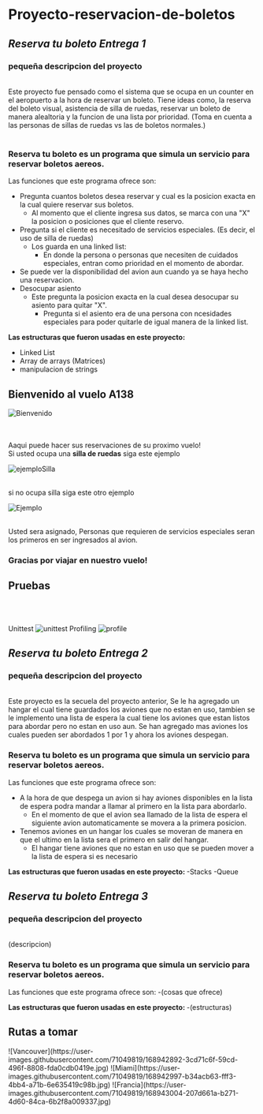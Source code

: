 # Proyecto-reservacion-de-boletos
## *Reserva tu boleto Entrega 1* 
<h3><b>pequeña descripcion del proyecto</b></h3><br>
Este proyecto fue pensado como el sistema que se ocupa en un counter en el aeropuerto a la hora de reservar un boleto. Tiene ideas como, la reserva del boleto visual, asistencia de silla de ruedas, reservar un boleto de manera alealtoria y la funcion de una lista por prioridad. (Toma en cuenta a las personas de sillas de ruedas vs las de boletos normales.)<br><br>
  
### Reserva tu boleto es un programa que simula un servicio para reservar boletos aereos. 
Las funciones que este programa ofrece son: 
  - Pregunta cuantos boletos desea reservar y cual es la posicion exacta en la cual quiere reservar sus boletos.
    - Al momento que el cliente ingresa sus datos, se marca con una "X" la posicion o posiciones que el cliente reservo.
  - Pregunta si el cliente es necesitado de servicios especiales. (Es decir, el uso de silla de ruedas)
    - Los guarda en una linked list:
      - En donde la persona o personas que necesiten de cuidados especiales, entran como prioridad en el momento de abordar.  
  - Se puede ver la disponibilidad del avion aun cuando ya se haya hecho una reservacion. 
  - Desocupar asiento
    - Este pregunta la posicion exacta en la cual desea desocupar su asiento para quitar "X".
      - Pregunta si el asiento era de una persona con ncesidades especiales para poder quitarle de igual manera de la linked list.


<b>Las estructuras que fueron usadas en este proyecto: </b>
  - Linked List
  - Array de arrays (Matrices)
  - manipulacion de strings

<h2> Bienvenido al vuelo A138 </h2>


![Bienvenido](https://user-images.githubusercontent.com/71049819/157096508-5e39e5b0-6e25-4747-9fe9-0196b38ad28c.png)

<br> <br>Aaqui puede hacer sus reservaciones de su proximo vuelo! <br> Si usted ocupa una **silla de ruedas** siga este ejemplo <br>

![ejemploSilla](https://user-images.githubusercontent.com/71049819/157097236-6049260f-c6fe-4340-83a9-f89779f23e84.png)

<br> si no ocupa silla siga este otro ejemplo <br>

![Ejemplo](https://user-images.githubusercontent.com/71049819/157097602-804efe1e-342b-4f2a-8753-57502e953921.png)

<br> Usted sera asignado, Personas que requieren de servicios especiales seran los primeros en ser ingresados al avion. <br>

<h3> Gracias por viajar en nuestro vuelo! </h3>


<h2>Pruebas</h2> <br><br>

Unittest
![unittest](https://user-images.githubusercontent.com/71049819/157134992-57f87859-6aab-4324-88c5-85bd2f614b96.png)
Profiling
![profile](https://user-images.githubusercontent.com/71049819/157135055-043be5dd-4c3b-4b98-b71f-ad32e3820188.png)

## *Reserva tu boleto Entrega 2* 
<h3><b>pequeña descripcion del proyecto</b></h3><br>
Este proyecto es la secuela del proyecto anterior, Se le ha agregado un hangar el cual tiene guardados los aviones que no estan en uso, tambien se le implemento una lista de espera la cual tiene los aviones que estan listos para abordar pero no estan en uso aun. Se han agregado mas aviones los cuales pueden ser abordados 1 por 1 y ahora los aviones despegan.

### Reserva tu boleto es un programa que simula un servicio para reservar boletos aereos. 
Las funciones que este programa ofrece son: 
  - A la hora de que despega un avion si hay aviones disponibles en la lista de espera podra mandar a llamar al primero en la lista para abordarlo.
    - En el momento de que el avion sea llamado de la lista de espera el siguiente avion automaticamente se movera a la primera posicion.
  - Tenemos aviones en un hangar los cuales se moveran de manera en que el ultimo en la lista sera el primero en salir del hangar.
    - El hangar tiene aviones que no estan en uso que se pueden mover a la lista de espera si es necesario  


<b>Las estructuras que fueron usadas en este proyecto: </b>
  -Stacks
  -Queue

## *Reserva tu boleto Entrega 3* 
<h3><b>pequeña descripcion del proyecto</b></h3><br>
(descripcion)

### Reserva tu boleto es un programa que simula un servicio para reservar boletos aereos. 
Las funciones que este programa ofrece son: 
  -(cosas que ofrece)


<b>Las estructuras que fueron usadas en este proyecto: </b>
  -(estructuras)
  
<h2> Rutas a tomar </h2>
![Vancouver](https://user-images.githubusercontent.com/71049819/168942892-3cd71c6f-59cd-496f-8808-fda0cdb0419e.jpg)
![Miami](https://user-images.githubusercontent.com/71049819/168942997-b34acb63-fff3-4bb4-a71b-6e635419c98b.jpg)
![Francia](https://user-images.githubusercontent.com/71049819/168943004-207d661a-b271-4d60-84ca-6b2f8a009337.jpg)

